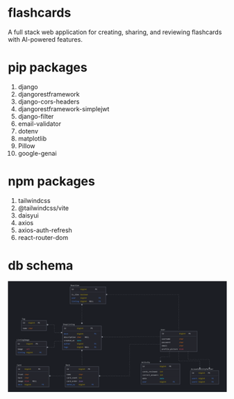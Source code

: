 # flashcards
A full stack web application for creating, sharing, and reviewing flashcards with AI-powered features.

# pip packages
1. django
2. djangorestframework
3. django-cors-headers
4. djangorestframework-simplejwt
5. django-filter
6. email-validator
7. dotenv
8. matplotlib
9. Pillow
10. google-genai

# npm packages
1. tailwindcss
2. @tailwindcss/vite
3. daisyui
4. axios
5. axios-auth-refresh
6. react-router-dom

# db schema
![Database schema](flashcards_db.png)